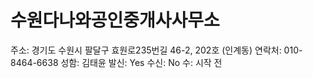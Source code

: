 # 수원다나와공인중개사사무소

주소: 경기도 수원시 팔달구 효원로235번길 46-2, 202호 (인계동)
연락처: 010-8464-6638
성함: 김태윤
발신: Yes
수신: No
수: 시작 전